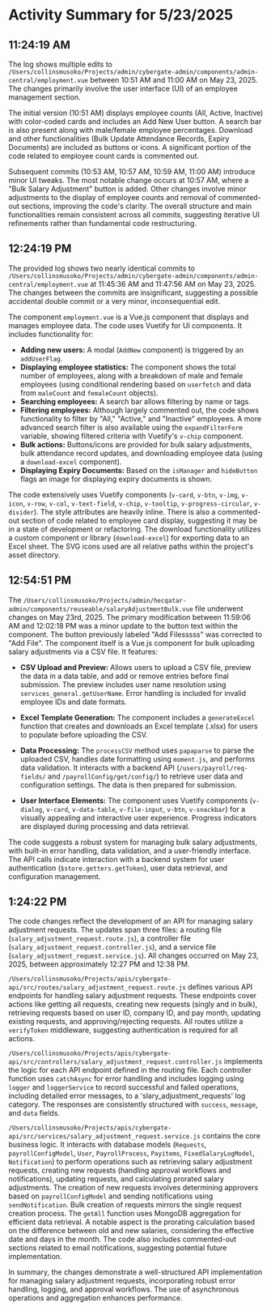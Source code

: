 # Activity Summary for 5/23/2025

## 11:24:19 AM
The log shows multiple edits to `/Users/collinsmusoko/Projects/admin/cybergate-admin/components/admin-central/employment.vue` between 10:51 AM and 11:00 AM on May 23, 2025.  The changes primarily involve the user interface (UI) of an employee management section.

The initial version (10:51 AM) displays employee counts (All, Active, Inactive) with color-coded cards and includes an Add New User button. A search bar is also present along with male/female employee percentages. Download and other functionalities (Bulk Update Attendance Records, Expiry Documents) are included as buttons or icons.  A significant portion of the code related to employee count cards is commented out.

Subsequent commits (10:53 AM, 10:57 AM, 10:59 AM, 11:00 AM) introduce minor UI tweaks. The most notable change occurs at 10:57 AM, where a "Bulk Salary Adjustment" button is added.  Other changes involve minor adjustments to the display of employee counts and removal of commented-out sections, improving the code's clarity. The overall structure and main functionalities remain consistent across all commits, suggesting iterative UI refinements rather than fundamental code restructuring.


## 12:24:19 PM
The provided log shows two nearly identical commits to `/Users/collinsmusoko/Projects/admin/cybergate-admin/components/admin-central/employment.vue` at 11:45:36 AM and 11:47:56 AM on May 23, 2025.  The changes between the commits are insignificant, suggesting a possible accidental double commit or a very minor, inconsequential edit.

The component `employment.vue` is a Vue.js component that displays and manages employee data.  The code uses Vuetify for UI components.  It includes functionality for:

* **Adding new users:** A modal (`AddNew` component) is triggered by an `addUserFlag`.
* **Displaying employee statistics:**  The component shows the total number of employees, along with a breakdown of male and female employees (using conditional rendering based on `userfetch` and data from `maleCount` and `femaleCount` objects).
* **Searching employees:** A search bar allows filtering by name or tags.
* **Filtering employees:**  Although largely commented out, the code shows functionality to filter by "All," "Active," and "Inactive" employees.  A more advanced search filter is also available using the `expandFilterForm` variable, showing filtered criteria with Vuetify's `v-chip` component.
* **Bulk actions:** Buttons/icons are provided for bulk salary adjustments, bulk attendance record updates, and downloading employee data (using a `download-excel` component).
* **Displaying Expiry Documents:** Based on the `isManager` and `hideButton` flags an image for displaying expiry documents is shown.


The code extensively uses Vuetify components (`v-card`, `v-btn`, `v-img`, `v-icon`, `v-row`, `v-col`, `v-text-field`, `v-chip`, `v-tooltip`, `v-progress-circular`, `v-divider`). The style attributes are heavily inline.  There is also a commented-out section of code related to employee card display, suggesting it may be in a state of development or refactoring.  The download functionality utilizes a custom component or library (`download-excel`) for exporting data to an Excel sheet. The SVG icons used are all relative paths within the project's asset directory.


## 12:54:51 PM
The `/Users/collinsmusoko/Projects/admin/hecqatar-admin/components/reuseable/salaryAdjustmentBulk.vue` file underwent changes on May 23rd, 2025.  The primary modification between 11:59:06 AM and 12:02:18 PM was a minor update to the button text within the component.  The button previously labeled "Add Filesssss" was corrected to "Add File". The component itself is a Vue.js component for bulk uploading salary adjustments via a CSV file.  It features:

* **CSV Upload and Preview:**  Allows users to upload a CSV file, preview the data in a data table, and add or remove entries before final submission.  The preview includes user name resolution using `services_general.getUserName`.  Error handling is included for invalid employee IDs and date formats.

* **Excel Template Generation:**  The component includes a `generateExcel` function that creates and downloads an Excel template (.xlsx) for users to populate before uploading the CSV.

* **Data Processing:** The `processCSV` method uses `papaparse` to parse the uploaded CSV, handles date formatting using `moment.js`, and performs data validation.  It interacts with a backend API (`/users/payroll/req-fields/` and `/payrollConfig/get/config/`) to retrieve user data and configuration settings. The data is then prepared for submission.

* **User Interface Elements:** The component uses Vuetify components (`v-dialog`, `v-card`, `v-data-table`, `v-file-input`, `v-btn`, `v-snackbar`) for a visually appealing and interactive user experience.  Progress indicators are displayed during processing and data retrieval.

The code suggests a robust system for managing bulk salary adjustments, with built-in error handling, data validation, and a user-friendly interface.  The API calls indicate interaction with a backend system for user authentication (`$store.getters.getToken`), user data retrieval, and configuration management.


## 1:24:22 PM
The code changes reflect the development of an API for managing salary adjustment requests.  The updates span three files: a routing file (`salary_adjustment_request.route.js`), a controller file (`salary_adjustment_request.controller.js`), and a service file (`salary_adjustment_request.service.js`).  All changes occurred on May 23, 2025, between approximately 12:27 PM and 12:38 PM.

`/Users/collinsmusoko/Projects/apis/cybergate-api/src/routes/salary_adjustment_request.route.js` defines various API endpoints for handling salary adjustment requests.  These endpoints cover actions like getting all requests, creating new requests (singly and in bulk), retrieving requests based on user ID, company ID, and pay month, updating existing requests, and approving/rejecting requests.  All routes utilize a `verifyToken` middleware, suggesting authentication is required for all actions.

`/Users/collinsmusoko/Projects/apis/cybergate-api/src/controllers/salary_adjustment_request.controller.js` implements the logic for each API endpoint defined in the routing file. Each controller function uses `catchAsync` for error handling and includes logging using `logger` and `loggerService` to record successful and failed operations, including detailed error messages,  to a 'slary_adjustment_requests' log category.  The responses are consistently structured with `success`, `message`, and `data` fields.

`/Users/collinsmusoko/Projects/apis/cybergate-api/src/services/salary_adjustment_request.service.js` contains the core business logic.  It interacts with database models (`Requests`, `payrollConfigModel`, `User`, `PayrollProcess`, `Payitems`, `FixedSalaryLogModel`, `Notification`) to perform operations such as retrieving salary adjustment requests, creating new requests (handling approval workflows and notifications), updating requests, and calculating prorated salary adjustments. The creation of new requests involves determining approvers based on `payrollConfigModel` and sending notifications using `sendNotification`. Bulk creation of requests mirrors the single request creation process.  The `getAll` function uses MongoDB aggregation for efficient data retrieval.  A notable aspect is the prorating calculation based on the difference between old and new salaries, considering the effective date and days in the month.  The code also includes commented-out sections related to email notifications, suggesting potential future implementation.

In summary, the changes demonstrate a well-structured API implementation for managing salary adjustment requests, incorporating robust error handling, logging, and approval workflows.  The use of asynchronous operations and aggregation enhances performance.

